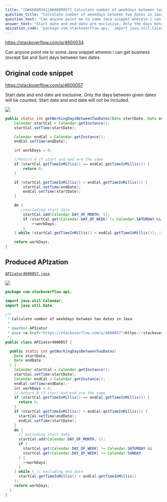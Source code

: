 ```yaml
---
title: "[Q#4600034][A#4600057] Calculate number of weekdays between two dates in Java"
question_title: "Calculate number of weekdays between two dates in Java"
question_text: "Can anyone point me to some Java snippet wherein i can get business (except Sat and Sun) days between two dates."
answer_text: "Start date and end date are exclusive, Only the days between given   dates will be counted. Start date and end date will not be included."
apization_code: "package com.stackoverflow.api;  import java.util.Calendar; import java.util.Date;  /**  * Calculate number of weekdays between two dates in Java  *  * @author APIzator  * @see <a href=\"https://stackoverflow.com/a/4600057\">https://stackoverflow.com/a/4600057</a>  */ public class APIzator4600057 {    public static int getWorkingDaysBetweenTwoDates(     Date startDate,     Date endDate   ) {     Calendar startCal = Calendar.getInstance();     startCal.setTime(startDate);     Calendar endCal = Calendar.getInstance();     endCal.setTime(endDate);     int workDays = 0;     // Return 0 if start and end are the same     if (startCal.getTimeInMillis() == endCal.getTimeInMillis()) {       return 0;     }     if (startCal.getTimeInMillis() > endCal.getTimeInMillis()) {       startCal.setTime(endDate);       endCal.setTime(startDate);     }     do {       // excluding start date       startCal.add(Calendar.DAY_OF_MONTH, 1);       if (         startCal.get(Calendar.DAY_OF_WEEK) != Calendar.SATURDAY &&         startCal.get(Calendar.DAY_OF_WEEK) != Calendar.SUNDAY       ) {         ++workDays;       }     } while ( // excluding end date       startCal.getTimeInMillis() < endCal.getTimeInMillis()     );     return workDays;   } }"
---
```


https://stackoverflow.com/q/4600034

Can anyone point me to some Java snippet wherein i can get business (except Sat and Sun) days between two dates.



## Original code snippet

https://stackoverflow.com/a/4600057

Start date and end date are exclusive, Only the days between given
  dates will be counted. Start date and end date will not be included.

<div class="code-logo"><img src="/stackoverflow.png" /></div>

```java
public static int getWorkingDaysBetweenTwoDates(Date startDate, Date endDate) {
    Calendar startCal = Calendar.getInstance();
    startCal.setTime(startDate);        

    Calendar endCal = Calendar.getInstance();
    endCal.setTime(endDate);

    int workDays = 0;

    //Return 0 if start and end are the same
    if (startCal.getTimeInMillis() == endCal.getTimeInMillis()) {
        return 0;
    }

    if (startCal.getTimeInMillis() > endCal.getTimeInMillis()) {
        startCal.setTime(endDate);
        endCal.setTime(startDate);
    }

    do {
       //excluding start date
        startCal.add(Calendar.DAY_OF_MONTH, 1);
        if (startCal.get(Calendar.DAY_OF_WEEK) != Calendar.SATURDAY && startCal.get(Calendar.DAY_OF_WEEK) != Calendar.SUNDAY) {
            ++workDays;
        }
    } while (startCal.getTimeInMillis() < endCal.getTimeInMillis()); //excluding end date

    return workDays;
}
```

## Produced APIzation

[`APIzator4600057.java`](https://github.com/blind-papers/apization-temp-data/raw/main/search/APIzator4600057.java)

<div class="code-logo"><img src="/apizator.png" /></div>

```java
package com.stackoverflow.api;

import java.util.Calendar;
import java.util.Date;

/**
 * Calculate number of weekdays between two dates in Java
 *
 * @author APIzator
 * @see <a href="https://stackoverflow.com/a/4600057">https://stackoverflow.com/a/4600057</a>
 */
public class APIzator4600057 {

  public static int getWorkingDaysBetweenTwoDates(
    Date startDate,
    Date endDate
  ) {
    Calendar startCal = Calendar.getInstance();
    startCal.setTime(startDate);
    Calendar endCal = Calendar.getInstance();
    endCal.setTime(endDate);
    int workDays = 0;
    // Return 0 if start and end are the same
    if (startCal.getTimeInMillis() == endCal.getTimeInMillis()) {
      return 0;
    }
    if (startCal.getTimeInMillis() > endCal.getTimeInMillis()) {
      startCal.setTime(endDate);
      endCal.setTime(startDate);
    }
    do {
      // excluding start date
      startCal.add(Calendar.DAY_OF_MONTH, 1);
      if (
        startCal.get(Calendar.DAY_OF_WEEK) != Calendar.SATURDAY &&
        startCal.get(Calendar.DAY_OF_WEEK) != Calendar.SUNDAY
      ) {
        ++workDays;
      }
    } while ( // excluding end date
      startCal.getTimeInMillis() < endCal.getTimeInMillis()
    );
    return workDays;
  }
}

```